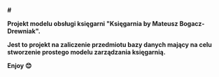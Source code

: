 **# <p>Projekt modelu obsługi księgarni "Księgarnia by Mateusz Bogacz-Drewniak".</p>
                <p>Jest to projekt na zaliczenie przedmiotu bazy danych mający na celu stworzenie prostego modelu zarządzania księgarnią.</p>
                <p>Enjoy 😊</p>**